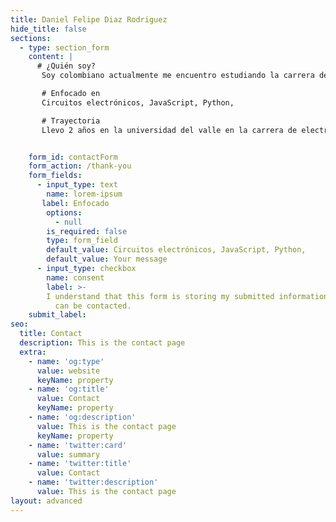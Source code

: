 ```yaml
---
title: Daniel Felipe Diaz Rodriguez
hide_title: false
sections:
  - type: section_form
    content: |
      # ¿Quién soy?
       Soy colombiano actualmente me encuentro estudiando la carrera de electrónica en la universidad del valle estando en la universidad conocí en mundo de la programación y decidí como ser más afondo este mundo así que comencé a estudiar programación en Platiz

       # Enfocado en
       Circuitos electrónicos, JavaScript, Python,

       # Trayectoria
       Llevo 2 años en la universidad del valle en la carrera de electrónica, enfocado en Platiz asiendo cursos y retos los cuales puedes observar en mi perfil de LinkedIn www.linkedin.com/in/daniel-felipe-diaz-rodriguez 


    form_id: contactForm
    form_action: /thank-you
    form_fields:
      - input_type: text
        name: lorem-ipsum
       label: Enfocado
        options:
          - null
        is_required: false
        type: form_field
        default_value: Circuitos electrónicos, JavaScript, Python, 
        default_value: Your message
      - input_type: checkbox
        name: consent
        label: >- 
        I understand that this form is storing my submitted information so I
          can be contacted.
    submit_label:
seo: 
  title: Contact
  description: This is the contact page
  extra: 
    - name: 'og:type'
      value: website
      keyName: property
    - name: 'og:title'
      value: Contact
      keyName: property
    - name: 'og:description'
      value: This is the contact page
      keyName: property
    - name: 'twitter:card'
      value: summary
    - name: 'twitter:title'
      value: Contact
    - name: 'twitter:description'
      value: This is the contact page
layout: advanced
---
```

